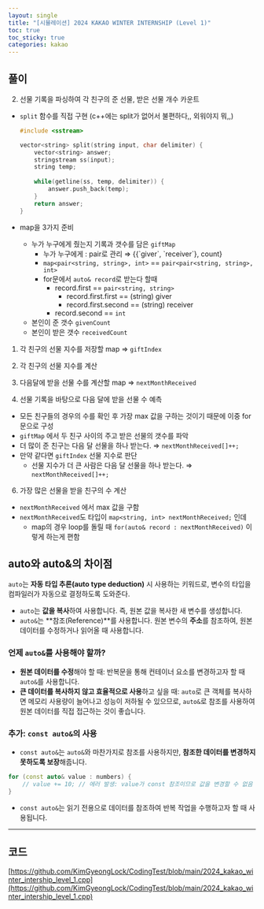 ```yaml
---
layout: single
title: "[시뮬레이션] 2024 KAKAO WINTER INTERNSHIP (Level 1)"
toc: true
toc_sticky: true
categories: kakao
---
```


[](https://school.programmers.co.kr/learn/courses/30/lessons/258712)

## 풀이

2. 선물 기록을 파싱하여 각 친구의 준 선물, 받은 선물 개수 카운트

- `split` 함수를 직접 구현 (c++에는 split가 없어서 불편하다,, 외워야지 뭐,,)
    
    ```cpp
    #include <sstream>
    
    vector<string> split(string input, char delimiter) {
        vector<string> answer;
        stringstream ss(input);
        string temp;
        
        while(getline(ss, temp, delimiter)) {
            answer.push_back(temp);
        }
        return answer;
    }
    ```
    
- map을 3가지 준비
    - 누가 누구에게 줬는지 기록과 갯수를 담은 `giftMap`
        - 누가 누구에게 : pair로 관리 ⇒ \{\{\`giver\`, \`receiver\`\}, count}
        - `map<pair<string, string>, int>`  == `pair<pair<string, string>, int>`
        - for문에서 `auto& record`로 받는다 할때
            - record.first == `pair<string, string>`
                - record.first.first == (string) giver
                - record.first.second == (string) receiver
            - record.second == `int`
    - 본인이 준 갯수 `givenCount`
    - 본인이 받은 갯수 `receivedCount`
    

1. 각 친구의 선물 지수를 저장할 map ⇒ `giftIndex`

3. 각 친구의 선물 지수를 계산

4. 다음달에 받을 선물 수를 계산할 map ⇒ `nextMonthReceived`

5. 선물 기록을 바탕으로 다음 달에 받을 선물 수 예측

- 모든 친구들의 경우의 수를 확인 후 가장 max 값을 구하는 것이기 때문에 이중 for문으로 구성
- `giftMap` 에서 두 친구 사이의 주고 받은 선물의 갯수를 파악
- 더 많이 준 친구는 다음 달 선물을 하나 받는다. ⇒ `nextMonthReceived[]++;`
- 만약 같다면 `giftIndex` 선물 지수로 판단
    - 선물 지수가 더 큰 사람은 다음 달 선물을 하나 받는다. ⇒ `nextMonthReceived[]++;`

6. 가장 많은 선물을 받을 친구의 수 계산

- `nextMonthReceived` 에서 max 값을 구함
- `nextMonthReceived`도 타입이 `map<string, int> nextMonthReceived;` 인데
    - map의 경우 loop를 돌릴 때 `for(auto& record : nextMonthReceived)` 이렇게 하는게 편함

## auto와 auto&의 차이점

`auto`는 **자동 타입 추론(auto type deduction)** 시 사용하는 키워드로, 변수의 타입을 컴파일러가 자동으로 결정하도록 도와준다.

- `auto`는 **값을 복사**하여 사용합니다. 즉, 원본 값을 복사한 새 변수를 생성합니다.
- `auto&`는 **참조(Reference)**를 사용합니다. 원본 변수의 **주소**를 참조하여, 원본 데이터를 수정하거나 읽어올 때 사용합니다.

### 언제 `auto&`를 사용해야 할까?

- **원본 데이터를 수정**해야 할 때: 반복문을 통해 컨테이너 요소를 변경하고자 할 때 `auto&`를 사용합니다.
- **큰 데이터를 복사하지 않고 효율적으로 사용**하고 싶을 때: `auto`로 큰 객체를 복사하면 메모리 사용량이 늘어나고 성능이 저하될 수 있으므로, `auto&`로 참조를 사용하여 원본 데이터를 직접 접근하는 것이 좋습니다.

### 추가: `const auto&`의 사용

- `const auto&`는 `auto&`와 마찬가지로 참조를 사용하지만, **참조한 데이터를 변경하지 못하도록 보장**해줍니다.

```cpp
for (const auto& value : numbers) {
    // value += 10; // 에러 발생: value가 const 참조이므로 값을 변경할 수 없음
}
```

- `const auto&`는 읽기 전용으로 데이터를 참조하여 반복 작업을 수행하고자 할 때 사용됩니다.

---

## 코드

[https://github.com/KimGyeongLock/CodingTest/blob/main/2024_kakao_winter_intership_level_1.cpp](https://github.com/KimGyeongLock/CodingTest/blob/main/2024_kakao_winter_intership_level_1.cpp)
